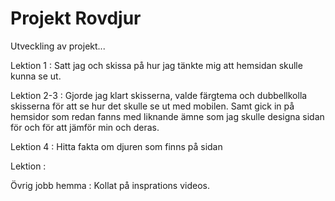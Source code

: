 # Projekt Rovdjur
Utveckling av projekt...

Lektion 1 :
Satt jag och skissa på hur jag tänkte mig att hemsidan skulle kunna se ut.

Lektion 2-3 :
Gjorde jag klart skisserna, valde färgtema och dubbellkolla skisserna för att se hur det skulle se ut med mobilen. Samt gick in på hemsidor som redan fanns med liknande ämne som jag skulle designa sidan för och för att jämför min och deras. 

Lektion 4 : Hitta fakta om djuren som finns på sidan

Lektion : 

Övrig jobb hemma :
Kollat på insprations videos.
